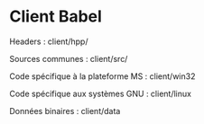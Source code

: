 Client Babel
============

Headers : client/hpp/

Sources communes : client/src/

Code spécifique à la plateforme MS : client/win32

Code spécifique aux systèmes GNU : client/linux

Données binaires : client/data
